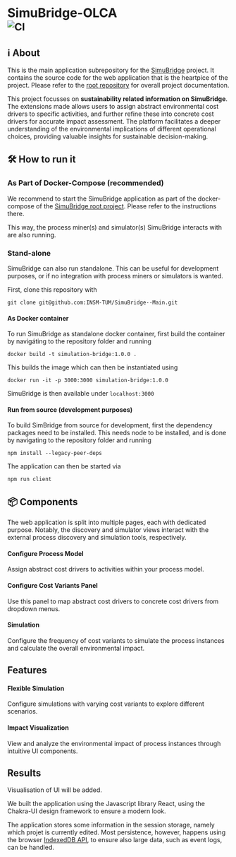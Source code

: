 # SimuBridge-OLCA <br><sub>![CI](https://github.com/INSM-TUM/SimuBridge--Main/actions/workflows/CI.yml/badge.svg)</sub>

## :information_source: About
This is the main application subrepository for the [SimuBridge](https://github.com/INSM-TUM/SimuBridge) project. It contains the source code for the web application that is the heartpice of the project. Please refer to the [root repository](https://github.com/INSM-TUM/SimuBridge) for overall project documentation.

This project focusses on **sustainability related information on SimuBridge**. The extensions made allows users to assign abstract environmental cost drivers to specific activities, and further refine these into concrete cost drivers for accurate impact assessment. The platform facilitates a deeper understanding of the environmental implications of different operational choices, providing valuable insights for sustainable decision-making.


## :hammer_and_wrench: How to run it

### As Part of Docker-Compose (recommended) 
We recommend to start the SimuBridge application as part of the docker-compose of the [SimuBridge root project](https://github.com/INSM-TUM/SimuBridge). Please refer to the instructions there.

This way, the process miner(s) and simulator(s) SimuBridge interacts with are also running.

### Stand-alone
SimuBridge can also run standalone. This can be useful for development purposes, or if no integration with process miners or simulators is wanted.

First, clone this repository with
``` console
git clone git@github.com:INSM-TUM/SimuBridge--Main.git
```

#### As Docker container
To run SimuBridge as standalone docker container, first build the container by navigáting to the repository folder and running
``` console
docker build -t simulation-bridge:1.0.0 .
```
This builds the image which can then be instantiated using
``` console
docker run -it -p 3000:3000 simulation-bridge:1.0.0
```
SimuBridge is then available under `localhost:3000`

#### Run from source (development purposes)
To build SimBridge from source for development, first the dependency packages need to be installed. This needs node to be installed, and is done by navigating to the repository folder and running
```console
npm install --legacy-peer-deps
```
The application can then be started via
```console
npm run client
```
## 📦️ Components
The web application is split into multiple pages, each with dedicated purpose.
Notably, the discovery and simulator views interact with the external process discovery and simulation tools, respectively.
#### Configure Process Model
Assign abstract cost drivers to activities within your process model.

#### Configure Cost Variants Panel
Use this panel to map abstract cost drivers to concrete cost drivers from dropdown menus.

#### Simulation
Configure the frequency of cost variants to simulate the process instances and calculate the overall environmental impact.

## Features
#### Flexible Simulation
Configure simulations with varying cost variants to explore different scenarios.

#### Impact Visualization
View and analyze the environmental impact of process instances through intuitive UI components.

## Results
Visualisation of UI will be added.




We built the application using the Javascript library React, using the Chakra-UI design framework to ensure a modern look.

The application stores some information in the session storage, namely which projet is currently edited. Most persistence, however, happens using the browser [IndexedDB API](https://developer.mozilla.org/en-US/docs/Web/API/IndexedDB_API), to ensure also large data, such as event logs, can be handled.
